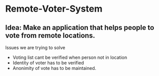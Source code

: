 # Remote-Voter-System

## Idea: Make an application that helps people to vote from remote locations.
Issues we are trying to solve
- Voting list cant be verified when person not in location
- Identity of voter has to be verified
- Anonimity of vote has to be maintained.
